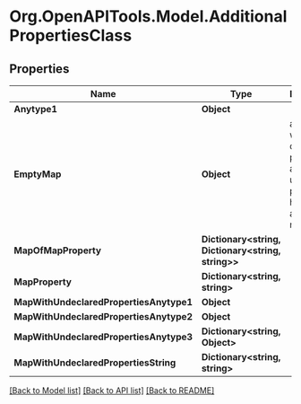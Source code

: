 # Org.OpenAPITools.Model.AdditionalPropertiesClass

## Properties

Name | Type | Description | Notes
------------ | ------------- | ------------- | -------------
**Anytype1** | **Object** |  | [optional] 
**EmptyMap** | **Object** | an object with no declared properties and no undeclared properties, hence it&#39;s an empty map. | [optional] 
**MapOfMapProperty** | **Dictionary&lt;string, Dictionary&lt;string, string&gt;&gt;** |  | [optional] 
**MapProperty** | **Dictionary&lt;string, string&gt;** |  | [optional] 
**MapWithUndeclaredPropertiesAnytype1** | **Object** |  | [optional] 
**MapWithUndeclaredPropertiesAnytype2** | **Object** |  | [optional] 
**MapWithUndeclaredPropertiesAnytype3** | **Dictionary&lt;string, Object&gt;** |  | [optional] 
**MapWithUndeclaredPropertiesString** | **Dictionary&lt;string, string&gt;** |  | [optional] 

[[Back to Model list]](../README.md#documentation-for-models) [[Back to API list]](../README.md#documentation-for-api-endpoints) [[Back to README]](../README.md)

